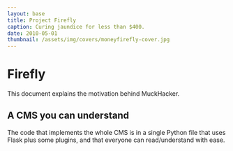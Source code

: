 ```yaml
---
layout: base
title: Project Firefly
caption: Curing jaundice for less than $400.
date: 2010-05-01
thumbnail: /assets/img/covers/moneyfirefly-cover.jpg
---
```


# Firefly

This document explains the motivation behind MuckHacker.

## A CMS you can understand

The code that implements the whole CMS is in a single Python file that uses Flask plus some plugins, and that everyone can read/understand with ease.
